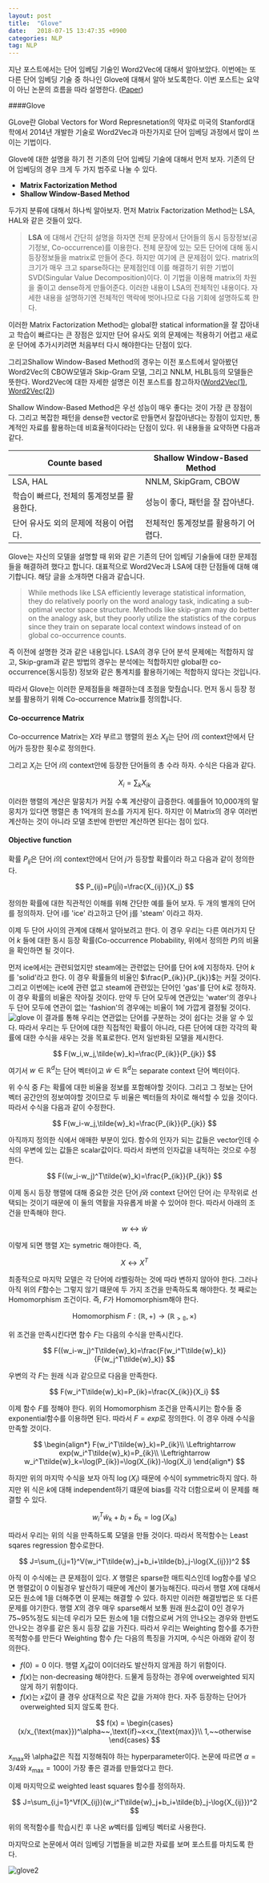 ```yaml
---
layout: post
title:  "Glove"
date:   2018-07-15 13:47:35 +0900
categories: NLP
tag: NLP
---
```


지난 포스트에서는 단어 임베딩 기술인 Word2Vec에 대해서 알아보았다. 이번에는 또 다른 단어 임베딩 기술 중 하나인 Glove에 대해서 알아 보도록한다. 이번 포스트는 요약이 아닌 논문의 흐름을 따라 설명한다. ([Paper](https://nlp.stanford.edu/pubs/glove.pdf))


####Glove

GLove란 Global Vectors for Word Represnetation의 약자로 미국의 Stanford대학에서 2014년 개발한 기술로 Word2Vec과 마찬가지로 단어 임베딩 과정에서 많이 쓰이는 기법이다.

Glove에 대한 설명을 하기 전 기존의 단어 임베딩 기술에 대해서 먼저 보자. 기존의 단어 임베딩의 경우 크게 두 가지 범주로 나눌 수 있다.

* **Matrix Factorization Method**
* **Shallow Window-Based Method**


두가지 분류에 대해서 하나씩 알아보자. 먼저 Matrix Factorization Method는 LSA, HAL와 같은 것들이 있다.

>**LSA** 에 대해서 간단히 설명을 하자면 전체 문장에서 단어들의 동시 등장정보(공기정보, Co-occurrence)를 이용한다. 전체 문장에 있는 모든 단어에 대해 동시등장정보들을 matrix로 만들어 준다. 하지만 여기에 큰 문제점이 있다. matrix의 크기가 매우 크고 sparse하다는 문제점인데 이를 해결하기 위한 기법이 SVD(Singular Value Decomposition)이다. 이 기법을 이용해 matrix의 차원을 줄이고 dense하게 만들어준다. 이러한 내용이 LSA의 전체적인 내용이다. 자세한 내용을 설명하기엔 전체적인 맥락에 벗어나므로 다음 기회에 설명하도록 한다.

이러한 Matrix Factorization Method는 global한 statical information을 잘 잡아내고 학습이 빠르다는 큰 장점은 있지만 단어 유사도 외의 문제에는 적용하기 어렵고 새로운 단어에 추가시키려면 처음부터 다시 해야한다는 단점이 있다.

그리고Shallow Window-Based Method의 경우는 이전 포스트에서 알아봤던 Word2Vec의 CBOW모델과 Skip-Gram 모델, 그리고 NNLM, HLBL등의 모델들은 뜻한다. Word2Vec에 대한 자세한 설명은 이전 포스트를 참고하자([Word2Vec(1)](https://reniew.github.io/21/), [Word2Vec(2)](https://reniew.github.io/22/))

Shallow Window-Based Method은 우선 성능이 매우 좋다는 것이 가장 큰 장점이다. 그리고 복잡한 패턴을 dense한 vector로 만들면서 잘잡아낸다는 장점이 있지만, 통계적인 자료를 활용하는데 비효율적이다라는 단점이 있다. 위 내용들을 요약하면 다음과 같다.

Counte based | Shallow Window-Based Method
-------------|-------------
LSA, HAL|NNLM, SkipGram, CBOW
학습이 빠르다, 전체의 통계정보를 활용한다. | 성능이 좋다, 패턴을 잘 잡아낸다.
단어 유사도 외의 문제에 적용이 어렵다. | 전체적인 통계정보를 활용하기 어렵다.

Glove는 자신의 모델을 설명할 때 위와 같은 기존의 단어 임베딩 기술들에 대한 문제점들을 해결하려 했다고 합니다. 대표적으로 Word2Vec과 LSA에 대한 단점들에 대해 얘기합니다. 해당 글을 소개하면 다음과 같습니다.

> While methods like LSA efficiently leverage statistical information, they do relatively poorly on the word analogy task, indicating a sub-optimal vector space structure. Methods like skip-gram may do better on the analogy ask, but they poorly utilize the statistics of the corpus since they train on separate local context windows instead of on global co-occurrence counts.

즉 이전에 설명한 것과 같은 내용입니다. LSA의 경우 단어 분석 문제에는 적합하지 않고, Skip-gram과 같은 방법의 경우는 분석에는 적합하지만 global한 co-occurrence(동시등장) 정보와 같은 통계치를 활용하기에는 적합하지 않다는 것입니다.

따라서 Glove는 이러한 문제점들을 해결하는데 초점을 맞췄습니다. 먼저 동시 등장 정보를 활용하기 위해 Co-occurrence Matrix를 정의합니다.

#### Co-occurrence Matrix

Co-occurrence Matrix는 $X$라 부르고 행렬의 원소 $X_{ij}$는 단어 $i$의 context안에서 단어$j$가 등장한 횟수로 정의한다.

그리고 $X_i$는 단어 $i$의 context안에 등장한 단어들의 총 수라 하자. 수식은 다음과 같다.

$$
X_i=\sum_k X_{ik}
$$

이러한 행렬의 계산은 말뭉치가 커질 수록 계산량이 급증한다. 예를들어 10,000개의 말뭉치가 있다면 행렬은 총 1억개의 원소를 가지게 된다. 하지만 이 Matrix의 경우 여러번 계산하는 것이 아니라 모델 초반에 한번만 계산하면 된다는 점이 있다.

#### Objective function

확률 $P_{ij}$은 단어 $i$의 context안에서 단어 $j$가 등장할 확률이라 하고 다음과 같이 정의한다.

$$
P_{ij}=P(j|i)=\frac{X_{ij}}{X_j}
$$

정의한 확률에 대한 직관적인 이해를 위해 간단한 예를 들어 보자. 두 개의 별개의 단어를 정의하자. 단어 i를 'ice' 라고하고 단어 j를 'steam' 이라고 하자.

이제 두 단어 사이의 관계에 대해서 알아보려고 한다. 이 경우 우리는 다른 여러가지 단어 $k$ 들에 대한 동시 등장 확률(Co-occurrence Plobability, 위에서 정의한 $P$)의 비율을 확인하면 될 것이다.

먼저 ice에서는 관련되었지만 steam에는 관련없는 단어를 단어 $k$에 지정하자. 단어 $k$를 'solid'라고 한다. 이 경우 확률들의 비율인 $\frac{P_{ik}}{P_{jk}}$는 커질 것이다. 그리고 이번에는 ice에 관련 없고 steam에 관련있는 단어인 'gas'를 단어 $k$로 정하자. 이 경우 확률의 비율은 작아질 것이다. 만약 두 단어 모두에 연관있는 'water'의 경우나 두 단어 모두에 연관이 없는 'fashion'의 경우에는 비율이 1에 가깝게 결정될 것이다.
![glove](https://i.imgur.com/LKjp70Z.jpg)
이 결과를 통해 우리는 연관없는 단어를 구분하는 것이 쉽다는 것을 알 수 있다.
따라서 우리는 두 단어에 대한 직접적인 확률이 아니라, 다른 단어에 대한 각각의 확률에 대한 수식을 새우는 것을 목표로한다. 먼저 일반화된 모델을 제시한다.

$$
F(w_i,w_j,\tilde{w}_k)=\frac{P_{ik}}{P_{jk}}
$$

여기서 $w\in\mathbb{R}^d$는 단어 벡터이고 $\tilde{w}\in\mathbb{R}^d$는 separate context 단어 벡터이다.

위 수식 중 $F$는 확률에 대한 비율을 정보를 포함해야할 것이다. 그리고 그 정보는 단어 벡터 공간안의 정보여야할 것이므로 두 비율은 벡터들의 차이로 해석할 수 있을 것이다. 따라서 수식을 다음과 같이 수정한다.

$$
F(w_i-w_j,\tilde{w}_k)=\frac{P_{ik}}{P_{jk}}
$$

아직까지 정의한 식에서 애매한 부분이 있다. 함수의 인자가 되는 값들은 vector인데 수식의 우변에 있는 값들은 scalar값이다. 따라서 좌변의 인자값을 내적하는 것으로 수정한다.

$$
F((w_i-w_j)^T\tilde{w}_k)=\frac{P_{ik}}{P_{jk}}
$$

이제 동시 등장 행렬에 대해 중요한 것은 단어 $j$와 context 단어인 단어 $i$는 무작위로 선택되는 것이기 때문에 이 둘의 역활을 자유롭게 바꿀 수 있어야 한다. 따라서 아래의 조건을 만족해야 한다.

$$
w\leftrightarrow\tilde{w}
$$

이렇게 되면 행렬 $X$는 symetric 해야한다. 즉,

$$
X\leftrightarrow X^T
$$

최종적으로 마지막 모델은 각 단어에 라벨링하는 것에 따라 변하지 않아야 한다. 그러나 아직 위의 $F$함수는 그렇지 않기 떄문에 두 가지 조건을 만족하도록 해야한다. 첫 째로는 Homomorphism 조건이다. 즉, $F$가 Homomorphism해야 한다.

$$
\text{Homomorphism} ~F : (\mathbb{R},+)\rightarrow(\mathbb{R_{>0}},\times)
$$

위 조건을 만족시킨다면 함수 $F$는 다음의 수식을 만족시킨다.

$$
F((w_i-w_j)^T\tilde{w}_k)=\frac{F(w_i^T\tilde{w}_k)}{F(w_j^T\tilde{w}_k)}
$$

우변의 각 $F$는 원래 식과 같으므로 다음을 만족한다.

$$
F(w_i^T\tilde{w}_k)=P_{ik}=\frac{X_{ik}}{X_i}
$$

이제 함수 $F$를 정해야 한다. 위의 Homomorphism 조건을 만족시키는 함수들 중 exponential함수를 이용하면 된다. 따라서 $F=exp$로 정의한다. 이 경우 아래 수식을 만족할 것이다.

$$
\begin{align*}
F(w_i^T\tilde{w}_k)=P_{ik}\\
\Leftrightarrow exp(w_i^T\tilde{w}_k)=P_{ik}\\
\Leftrightarrow w_i^T\tilde{w}_k=\log(P_{ik})=\log(X_{ik})-\log(X_i)
\end{align*}
$$

하지만 위의 마지막 수식을 보자 아직 $\log(X_i)$ 때문에 수식이 symmetric하지 않다. 하지만 위 식은 $k$에 대해 independent하기 떄문에 bias를 각각 더함으로써 이 문제를 해결할 수 있다.

$$
w_i^T\tilde{w}_k+b_i+\tilde{b}_k=\log(X_{ik})
$$

따라서 우리는 위의 식을 만족하도록 모델을 만들 것이다. 따라서 목적함수는 Least sqares regression 함수로한다.

$$
J=\sum_{i,j=1}^V(w_i^T\tilde{w}_j+b_i+\tilde{b}_j-\log{X_{ij}})^2
$$

아직 이 수식에는 큰 문제점이 있다. $X$ 행렬은 sparse한 매트릭스인데 log함수를 넣으면 행렬값이 0 이될경우 발산하기 때문에 계산이 불가능해진다. 따라서 행렬 $X$에 대해서 모든 원소에 1을 더해주면 이 문제는 해결할 수 있다.
하지만 이러한 해결방법은 또 다른 문제를 야기한다. 행렬 $X$의 경우 매우 sparse해서 보통 원래 원소값이 0인 경우가 75~95%정도 되는데 우리가 모든 원소에 1을 더함으로써 거의 안나오는 경우와 한번도 안나오는 경우를 같은 동시 등장 값을 가진다. 따라서 우리는 Weighting 함수를 추가한 목적함수를 만든다 Weighting 함수 $f$는 다음의 특징을 가지며, 수식은 아래와 같이 정의한다.

* $f(0)=0$ 이다. 행렬 $X_{ij}$값이 0이더라도 발산하지 않게끔 하기 위함이다.
* $f(x)$는 non-decreasing 해야한다. 드물게 등장하는 경우에 overweighted 되지 않게 하기 위함이다.
* $f(x)$는 $x$값이 클 경우 상대적으로 작은 값을 가져야 한다. 자주 등장하는 단어가 overweighted 되지 않도록 한다.

$$
f(x) =
\begin{cases}
(x/x_{\text{max}})^\alpha~~,\text{if}~x<x_{\text{max}}\\
1,~~otherwise
\end{cases}
$$

$x_{\text{max}}$와 \alpha값은 직접 지정해줘야 하는 hyperparameter이다. 논문에 따르면 $\alpha=3/4$와 $x_{\text{max}}=100$이 가장 좋은 결과를 만들었다고 한다.

이제 마지막으로 weighted least squares 함수를 정의하자.

$$
J=\sum_{i,j=1}^Vf(X_{ij})(w_i^T\tilde{w}_j+b_i+\tilde{b}_j-\log{X_{ij}})^2
$$

위의 목적함수를 학습시킨 후 나온 $w$벡터를 임베딩 벡터로 사용한다.

마지막으로 논문에서 여러 임베딩 기법들을 비교한 자료를 보며 포스트를 마치도록 한다.

![glove2](https://i.imgur.com/fkpbxsn.jpg)
